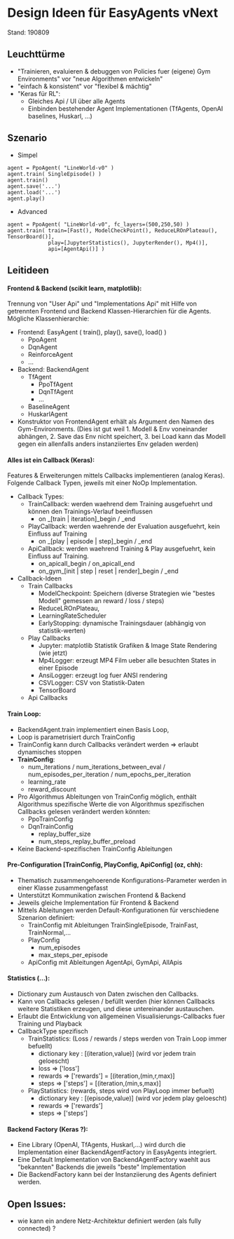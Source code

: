 # Design Ideen für EasyAgents vNext 
Stand: 190809

## Leuchttürme
* "Trainieren, evaluieren & debuggen von Policies fuer (eigene) Gym Environments" vor 
  "neue Algorithmen entwickeln" 
* "einfach & konsistent" vor "flexibel & mächtig"
* "Keras für RL": 
    * Gleiches Api / UI über alle Agents
    * Einbinden bestehender Agent Implementationen (TfAgents, OpenAI baselines, Huskarl, ...)

## Szenario
* Simpel
````
agent = PpoAgent( "LineWorld-v0" )
agent.train( SingleEpisode() )
agent.train()
agent.save('...')
agent.load('...')
agent.play()
````
* Advanced
````
agent = PpoAgent( "LineWorld-v0", fc_layers=(500,250,50) )
agent.train( train=[Fast(), ModelCheckPoint(), ReduceLROnPlateau(), TensorBoard()],
             play=[JupyterStatistics(), JupyterRender(), Mp4()],
             api=[AgentApi()] )
````
    
## Leitideen

#### Frontend & Backend (scikit learn, matplotlib): 
  Trennung von "User Api" und "Implementations Api" mit Hilfe von getrennten Frontend
  und Backend Klassen-Hierarchien für die Agents. 
  Mögliche Klassenhierarchie:
  * Frontend: EasyAgent ( train(), play(), save(), load() )
    * PpoAgent
    * DqnAgent
    * ReinforceAgent
    * ...
  * Backend: BackendAgent
    * TfAgent
        * PpoTfAgent
        * DqnTfAgent
        * ...
    * BaselineAgent
    * HuskarlAgent
  * Konstruktor von FrontendAgent erhält als Argument den Namen des Gym-Environments.
    (Dies ist gut weil 1. Modell & Env voneinander abhängen, 2. Save das Env nicht
     speichert, 3. bei Load kann das Modell gegen ein allenfalls anders 
     instanziiertes Env geladen werden)
     
#### Alles ist ein Callback (Keras): 
  Features & Erweiterungen mittels Callbacks implementieren (analog Keras). 
  Folgende Callback Typen, jeweils mit einer NoOp Implementation.
  * Callback Types:
      * TrainCallback: 
        werden waehrend dem Training ausgefuehrt und können den Trainings-Verlauf beeinflussen
        * on _[train | iteration]_begin / _end
      * PlayCallback: 
        werden waehrende der Evaluation ausgefuehrt, kein Einfluss auf Training
        * on _[play | episode | step]_begin / _end
      * ApiCallback: 
        werden waehrend Training & Play ausgefuehrt, kein Einfluss auf Training.
        * on_apicall_begin / on_apicall_end
        * on_gym_[init | step | reset | render]_begin / _end
  * Callback-Ideen
    * Train Callbacks
        * ModelCheckpoint: Speichern (diverse Strategien wie "bestes Modell" gemessen an reward / loss / steps)
        * ReduceLROnPlateau, 
        * LearningRateScheduler
        * EarlyStopping: dynamische Trainingsdauer (abhängig von statistik-werten)
    * Play Callbacks
        * Jupyter: matplotlib Statistik Grafiken & Image State Rendering (wie jetzt)
        * Mp4Logger: erzeugt MP4 Film ueber alle besuchten States in einer Episode
        * AnsiLogger: erzeugt log fuer ANSI rendering
        * CSVLogger: CSV von Statistik-Daten
        * TensorBoard
    * Api Callbacks
#### Train Loop:
  * BackendAgent.train implementiert einen Basis Loop, 
  * Loop is parametrisiert durch TrainConfig
  * TrainConfig kann durch Callbacks verändert werden => erlaubt dynamisches stoppen
  * **TrainConfig**:
    * num_iterations / num_iterations_between_eval / num_episodes_per_iteration / num_epochs_per_iteration
    * learning_rate
    * reward_discount
  * Pro Algorithmus Ableitungen von TrainConfig möglich, enthält Algorithmus spezifische Werte die von 
    Algorithmus spezifischen Callbacks gelesen verändert werden könnten:
    * PpoTrainConfig
    * DqnTrainConfig
        * replay_buffer_size
        * num_steps_replay_buffer_preload
  * Keine Backend-spezifischen TrainConfig Ableitungen
  
#### Pre-Configuration [TrainConfig, PlayConfig, ApiConfig] (oz, chh):
* Thematisch zusammengehoerende Konfigurations-Parameter werden in einer Klasse zusammengefasst
* Unterstützt Kommunikation zwischen Frontend & Backend
* Jeweils gleiche Implementation für Frontend & Backend
* Mittels Ableitungen werden Default-Konfigurationen für verschiedene Szenarion definiert:
    * TrainConfig mit Ableitungen TrainSingleEpisode, TrainFast, TrainNormal,...
    * PlayConfig
        * num_episodes
        * max_steps_per_episode
    * ApiConfig mit Ableitungen AgentApi, GymApi, AllApis  
        
#### Statistics (...):
  * Dictionary zum Austausch von Daten zwischen den Callbacks. 
  * Kann von Callbacks gelesen / befüllt werden (hier können Callbacks weitere Statistiken erzeugen, 
    und diese untereinander austauschen. 
  * Erlaubt die Entwicklung von allgemeinen Visualisierungs-Callbacks fuer Training und Playback
  * CallbackType spezifisch
    * TrainStatistics: (Loss / rewards / steps werden von Train Loop immer befuellt)
        * dictionary key : [(iteration,value)] (wird vor jedem train geloescht)
        * loss => ['loss']
        * rewards => ['rewards'] = [(iteration,(min,r,max)]
        * steps => ['steps'] = [(iteration,(min,s,max)]   
    * PlayStatistics: (rewards, steps wird von PlayLoop immer befuelt)
        * dictionary key : [(episode,value)] (wird vor jedem play geloescht)
        * rewards => ['rewards'] 
        * steps => ['steps']  
  
#### Backend Factory (Keras ?):
  * Eine Library (OpenAI, TfAgents, Huskarl,...) wird durch die Implementation einer BackendAgentFactory 
    in EasyAgents integriert.
  * Eine Default Implementation von BackendAgentFactory waehlt aus "bekannten" Backends die jeweils
    "beste" Implementation
  * Die BackendFactory kann bei der Instanziierung des Agents definiert werden.

## Open Issues:
  * wie kann ein andere Netz-Architektur definiert werden (als fully connected) ?

  

